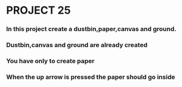 # PROJECT 25
### In this project create a dustbin,paper,canvas and ground.
### Dustbin,canvas and ground are already created 
### You have only to create paper
### When the up arrow is pressed the paper should go inside
